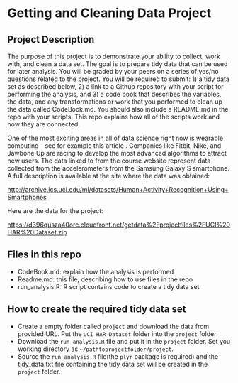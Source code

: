 # Getting and Cleaning Data Project

## Project Description
The purpose of this project is to demonstrate your ability to collect, work with, and clean a data set. The goal is to prepare tidy data that can be used for later analysis. You will be graded by your peers on a series of yes/no questions related to the project. You will be required to submit: 1) a tidy data set as described below, 2) a link to a Github repository with your script for performing the analysis, and 3) a code book that describes the variables, the data, and any transformations or work that you performed to clean up the data called CodeBook.md. You should also include a README.md in the repo with your scripts. This repo explains how all of the scripts work and how they are connected.  

One of the most exciting areas in all of data science right now is wearable computing - see for example this article . Companies like Fitbit, Nike, and Jawbone Up are racing to develop the most advanced algorithms to attract new users. The data linked to from the course website represent data collected from the accelerometers from the Samsung Galaxy S smartphone. A full description is available at the site where the data was obtained: 

http://archive.ics.uci.edu/ml/datasets/Human+Activity+Recognition+Using+Smartphones 

Here are the data for the project: 

https://d396qusza40orc.cloudfront.net/getdata%2Fprojectfiles%2FUCI%20HAR%20Dataset.zip 

## Files in this repo
- CodeBook.md: explain how the analysis is performed
- Readme.md: this file, describing how to use files in the repo
- run_analysis.R: R script contains code to create a tidy data set

## How to create the required tidy data set
- Create a empty folder called ```project``` and download the data from provided URL. Put the  ```UCI HAR Dataset``` folder into the ```project``` folder
- Download the ```run_analysis.R``` file and put it in the ```project``` folder. Set you working directory as ```~/pathtoprojectfolder/project```.
- Source the ```run_analysis.R``` file(the ```plyr``` package is required) and the tidy_data.txt file containing the tidy data set will be created in the ```project``` folder.
